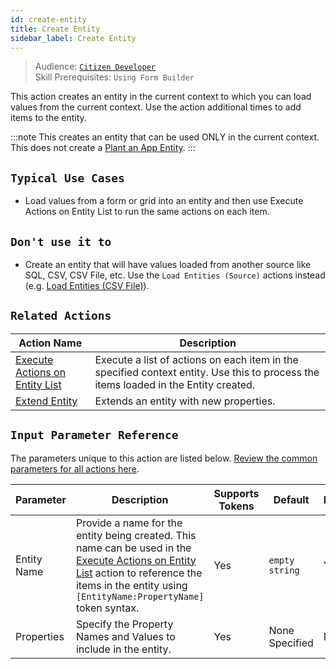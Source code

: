 ```yaml
---
id: create-entity
title: Create Entity
sidebar_label: Create Entity
---
```


> Audience: [`Citizen Developer`](/docs/audience#citizen-developers)<br/>
> Skill Prerequisites: `Using Form Builder`

This action creates an entity in the current context to which you can load values from the current context. Use the action additional times to add items to the entity.

:::note
This creates an entity that can be used ONLY in the current context. This does not create a [Plant an App Entity](/docs/entities).
:::

## `Typical Use Cases`

- Load values from a form or grid into an entity and then use Execute Actions on Entity List to run the same actions on each item.

## `Don't use it to`

- Create an entity that will have values loaded from another source like SQL, CSV, CSV File, etc. Use the `Load Entities (Source)` actions instead (e.g. [Load Entities (CSV File)](/docs/actions/load-entities-csv-file)).

## `Related Actions`

| Action Name | Description |
| -- | -- |
| [Execute Actions on Entity List](/docs/actions/execute-actions-entity-list)   | Execute a list of actions on each item in the specified context entity. Use this to process the items loaded in the Entity created. |
| [Extend Entity](/docs/actions/extend-entity)   | Extends an entity with new properties. |

## `Input Parameter Reference`

The parameters unique to this action are listed below. [Review the common parameters for all actions here](/docs/actions/common-parameters).

| Parameter| Description| Supports Tokens | Default| Required |
| -- | -- | -- | -- | -- |
| Entity Name | Provide a name for the entity being created. This name can be used in the [Execute Actions on Entity List](/docs/actions/execute-actions-entity-list) action to reference the items in the entity using `[EntityName:PropertyName]` token syntax. | Yes | `empty string` | Yes |
| Properties | Specify the Property Names and Values to include in the entity.  | Yes | None Specified | No |
